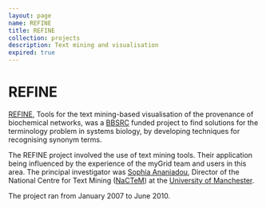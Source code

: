 ```yaml
---
layout: page
name: REFINE
title: REFINE
collection: projects
description: Text mining and visualisation
expired: true
---
```


# REFINE

[REFINE](http://www.nactem.ac.uk/pathtext/), Tools for the text mining-based visualisation of the provenance of biochemical networks, was a [BBSRC](http://www.bbsrc.ac.uk/) funded project
to find solutions for the terminology problem in systems biology, by developing techniques for recognising synonym terms.

The REFINE project involved the use of text mining tools. Their application being influenced by the experience of the myGrid team and users in this area.
The principal investigator was [Sophia Ananiadou](http://www.nactem.ac.uk/staff/sophia.ananiadou/), Director of the National Centre for Text Mining ([NaCTeM](http://www.nactem.ac.uk/))
at the [University of Manchester](http://www.manchester.ac.uk/).

The project ran from January 2007 to June 2010.